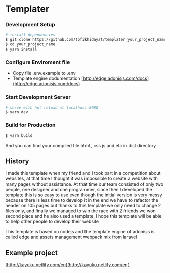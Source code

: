 # Templater

### Development Setup

```bash
# install dependencies
$ git clone https://github.com/tofikhidayat/templater your_project_name
$ cd your_project_name
$ yarn install
```

### Configure Enviroment file
- Copy file .env.example to .env
- Template engine dodumentation [http://edge.adonisjs.com/docs](http://edge.adonisjs.com/docs)

### Start Development Server
```bash
# serve with hot reload at localhost:8080
$ yarn dev
```

### Build for Production 
```bash
$ yarn build
```
And you can find your compiled file html , css js and etc in dist directory  

## History
I made this template when my friend and I took part in a competition about websites, at that time I thought it was impossible to create a website with many pages without assistance. At that time our team consisted of only two people, one designer and one programmer, since then I developed the template this is so easy to use even though the initial version is very messy because there is less time to develop it in the end we have to refactor the header on 105 pages but thanks to this template we only need to change 2 files only, and finally we managed to win the race with 2 friends we won second place and he also used a template,
I hope this template will be able to help other people to develop their website

This template is based on nodejs and the template engine of adonisjs is called edge and assets management webpack mix from laravel

## Example project 
[http://kayuku.netlify.com/en](http://kayuku.netlify.com/en)
